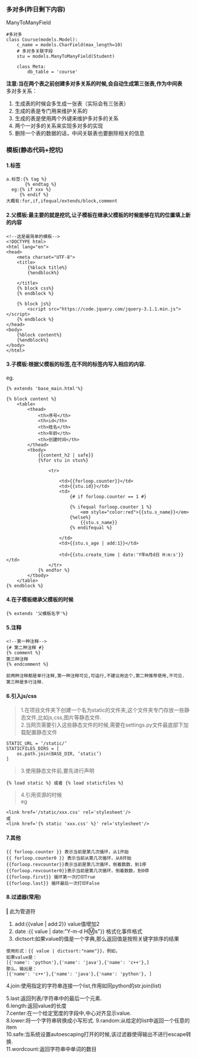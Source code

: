 ### 多对多(昨日剩下内容)

ManyToManyField

```
#多对多
class Course(models.Model):
    c_name = models.CharField(max_length=10)
    # 多对多关联字段
    stu = models.ManyToManyField(Student)

    class Meta:
        db_table = 'course'
```
**注意:当在两个表之前创建多对多关系的时候,会自动生成第三张表,作为中间表**  
多对多关系：
1. 生成表的时候会多生成一张表（实际会有三张表）
2. 生成的表是专门用来维护关系的
3. 生成的表是使用两个外键来维护多对多的关系
4. 两个一对多的关系来实现多对多的实现　　　
5. 删除一个表的数据的话，中间关联表也要删除相关的信息

### 模板(静态代码+挖坑)
#### 1.标签

```
a.标签:{% tag %}
       {% endtag %}
  eg:{% if xxx %}
     {% endif %}
大概有:for,if,ifequal/extends/block,comment
```
#### 2.父模板:最主要的就是挖坑,让子模板在继承父模板的时候能够在坑的位置填上新的内容
```
<!--这是最简单的模板-->
<!DOCTYPE html>
<html lang="en">
<head>
    <meta charset="UTF-8">
    <title>
        {%block title%}
        {%endblock%}

    </title>
    {% block css%}
    {% endblock %}

    {% block js%}
        <script src="https://code.jquery.com/jquery-3.1.1.min.js"></script>
    {% endblock %}
</head>
<body>
    {%block content%}
    {%endblock%}
</body>
</html>
```
#### 3.子模板:根据父模板的标签,在不同的标签内写入相应的内容.
eg.
```
{% extends 'base_main.html'%}

{% block content %}
    <table>
        <thead>
            <th>序号</th>
            <th>id</th>
            <th>姓名</th>
            <th>年龄</th>
            <th>创建时间</th>
        </thead>
        <tbody>
            {{content_h2 | safe}}
            {%for stu in stus%}
            
                <tr>
                    
                    <td>{{forloop.counter}}</td>
                    <td>{{stu.id}}</td>
                    <td>
                        {# if forloop.counter == 1 #}

                        {% ifequal forloop.counter 1 %}
                            <em style="color:red">{{stu.s_name}}</em>
                        {%else%}
                            {{stu.s_name}}
                        {% endifequal %}

                    </td>
                    <td>{{stu.s_age | add:1}}</td>

                    <td>{{stu.create_time | date:'Y年m月d日 H:m:s'}}</td>
                </tr>
            {% endfor %}
        </tbody>
    </table>
{% endblock %}
```
#### 4.在子模板继承父模板的时候
```
{% extends '父模板名字'%}
```
#### 5.注释
```
<!--第一种注释-->
{# 第二种注释 #}
{% comment %}
第三种注释
{% endcomment %}

前两种注释都是单行注释,第一种注释可见,可运行,不建议用这个,第二种推荐使用,不可见.
第三种是多行注释.
```
#### 6.引入js/css
>1.在项目文件夹下创建一个名为static的文件夹,这个文件夹专门存放一些静态文件,比如js,css,图片等静态文件.  
>2.当网页需要引入这些静态文件的时候,需要在settings.py文件最底部下加载配置静态文件
```
STATIC_URL = ‘/static/’
STATICFILES_DIRS = [
    os.path.join(BASE_DIR, ‘static’)
]
```
>3.使用静态文件前,要先进行声明
```
{% load static %} 或者 {% load staticfiles %}
```
>4.引用资源的时候  
eg
```
<link href='/static/xxx.css' rel='stylesheet'/>
或
<link href='{% static 'xxx.css' %}' rel='stylesheet'/>

```

#### 7.其他
```
{{ forloop.counter }} 表示当前是第几次循环，从1开始
{{ forloop.counter0 }} 表示当前从第几次循环，从0开始
{{forloop.revcounter}}表示当前是第几次循环，倒着数数，到1停
{{forloop.revcounter0}}表示当前是第几次循环，倒着数数，到0停
{{forloop.first}} 循环第一次打印True
{{forloop.last}} 循环最后一次打印False
```

#### 8.过滤器(常用)
**|** 此为管道符
1. add:{{value | add:2}} value值增加2
2. date :{{ value | date:"Y-m-d H:m:s"}}  格式化事件格式
3. dictsort:如果value的值是一个字典,那么返回值是按照关键字排序的结果
```
使用形式：{{ value | dictsort:"name"}}，例如，
如果value是：
[{'name': 'python'},{'name': 'java'},{'name': 'c++'},]
那么，输出是：
[{'name': 'c++'},{'name': 'java'},{'name': 'python'}, ]
```
4.join:使用指定的字符串连接一个list,作用如同python的str.join(list)

5.last:返回列表/字符串中的最后一个元素.  
6.length:返回value的长度  
7.center:在一个给定宽度的字段中,中心对齐显示value.  
8.lower:将一个字符串转换成小写形式.
9.random:从给定的list中返回一个任意的item  
10.safe:当系统设置autoescaping打开的时候,该过滤器使得输出不进行escape转换.  
11.wordcount:返回字符串中单词的数目

